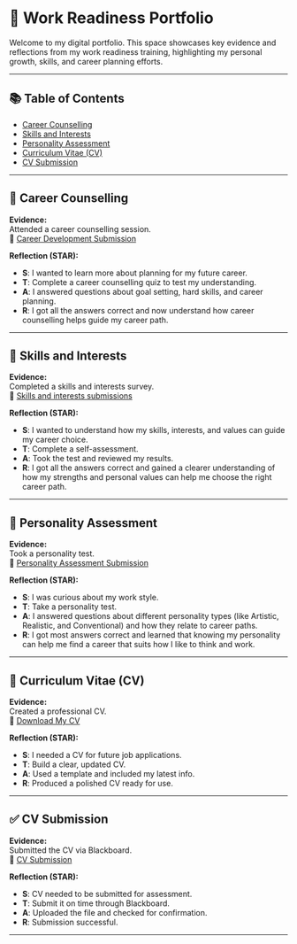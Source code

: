 # 💼 Work Readiness Portfolio  

Welcome to my digital portfolio. This space showcases key evidence and reflections from my work readiness training, highlighting my personal growth, skills, and career planning efforts.

---

## 📚 Table of Contents
- [Career Counselling](#career-counselling)
- [Skills and Interests](#skills-and-interests)
- [Personality Assessment](#personality-assessment)
- [Curriculum Vitae (CV)](#curriculum-vitae-cv)
- [CV Submission](#cv-submission)

---

## 🎯 Career Counselling

**Evidence:**  
Attended a career counselling session.  
📎 [Career Development Submission](https://github.com/Asemahle-Magwa/My-Portfolio/blob/main/Career%20Development.jpeg)

**Reflection (STAR):**  
- **S**: I wanted to learn more about planning for my future career.  
- **T**: Complete a career counselling quiz to test my understanding. 
- **A**: I answered questions about goal setting, hard skills, and career planning. 
- **R**: I got all the answers correct and now understand how career counselling helps guide my career path.
---

## 🔧 Skills and Interests

**Evidence:**  
Completed a skills and interests survey.  
📎 [Skills and interests submissions]()

**Reflection (STAR):**  
- **S**:  I wanted to understand how my skills, interests, and values can guide my career choice. 
- **T**: Complete a self-assessment.  
- **A**: Took the test and reviewed my results.  
- **R**: I got all the answers correct and gained a clearer understanding of how my strengths and personal values can help me choose the right career path.


---

## 🧬 Personality Assessment

**Evidence:**  
Took a personality test.  
📎 [Personality Assessment Submission](https://github.com/Asemahle-Magwa/My-Portfolio/blob/main/Personality%20Assessment%20Submission.jpeg)

**Reflection (STAR):**  
- **S**: I was curious about my work style.  
- **T**: Take a personality test.  
- **A**: I answered questions about different personality types (like Artistic, Realistic, and Conventional) and how they relate to career paths. 
- **R**: I got most answers correct and learned that knowing my personality can help me find a career that suits how I like to think and work.

---

## 📄 Curriculum Vitae (CV)

**Evidence:**  
Created a professional CV.  
📎 [Download My CV](https://github.com/Asemahle-Magwa/My-Portfolio/blob/main/Asemahle%20Magwa%20CV.pdf)

**Reflection (STAR):**  
- **S**: I needed a CV for future job applications.  
- **T**: Build a clear, updated CV.  
- **A**: Used a template and included my latest info.  
- **R**: Produced a polished CV ready for use.

---

## ✅ CV Submission

**Evidence:**  
Submitted the CV via Blackboard.  
📎 [CV Submission](https://github.com/Asemahle-Magwa/My-Portfolio/blob/main/CV%20Submission.jpeg)

**Reflection (STAR):**  
- **S**: CV needed to be submitted for assessment.  
- **T**: Submit it on time through Blackboard.  
- **A**: Uploaded the file and checked for confirmation.  
- **R**: Submission successful.

---
